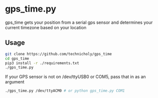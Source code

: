 # gps_time.py

gps_time gets your position from a serial gps sensor and determines your current timezone based on your location

## Usage

```bash
git clone https://github.com/technicholy/gps_time
cd gps_time
pip3 install -r ./requirements.txt
./gps_time.py
```

If your GPS sensor is not on /dev/ttyUSB0 or COM5, pass that in as an argument

```bash
./gps_time.py /dev/ttyACM0 # or python gps_time.py COM1
```